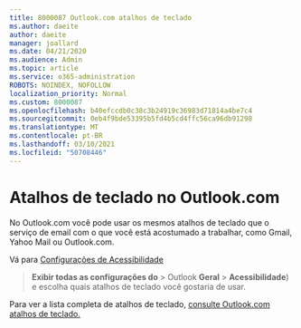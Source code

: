 ```yaml
---
title: 8000087 Outlook.com atalhos de teclado
ms.author: daeite
author: daeite
manager: joallard
ms.date: 04/21/2020
ms.audience: Admin
ms.topic: article
ms.service: o365-administration
ROBOTS: NOINDEX, NOFOLLOW
localization_priority: Normal
ms.custom: 8000087
ms.openlocfilehash: b40efccdb0c38c3b24919c36983d71814a4be7c4
ms.sourcegitcommit: 0eb4f9bde53395b5fd4b5cd4ffc56ca96db91298
ms.translationtype: MT
ms.contentlocale: pt-BR
ms.lasthandoff: 03/10/2021
ms.locfileid: "50708446"
---
```

# <a name="keyboard-shortcuts-in-outlookcom"></a>Atalhos de teclado no Outlook.com

No Outlook.com você pode usar os mesmos atalhos de teclado que o serviço de email com o que você está acostumado a trabalhar, como Gmail, Yahoo Mail ou Outlook.com.

Vá para [Configurações de Acessibilidade](https://go.microsoft.com/fwlink/?linkid=2080840)  
 > **Exibir todas as configurações do**  >  Outlook **Geral**  >  **Acessibilidade**) e escolha quais atalhos de teclado você gostaria de usar.

Para ver a lista completa de atalhos de teclado, [consulte Outlook.com atalhos de teclado.](https://support.microsoft.com/topic/keyboard-shortcuts-for-outlook-3cdeb221-7ae5-4c1d-8c1d-9e63216c1efd)